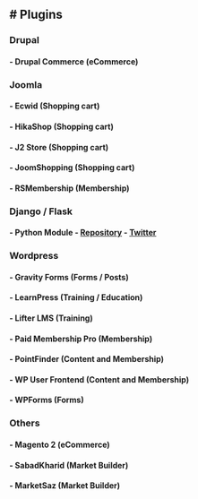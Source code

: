 ## # Plugins

### Drupal

#### - Drupal Commerce (eCommerce)

### Joomla

#### - Ecwid (Shopping cart)

#### - HikaShop (Shopping cart)

#### - J2 Store (Shopping cart)

#### - JoomShopping (Shopping cart)

#### - RSMembership (Membership)

### Django / Flask

#### - Python Module - [Repository](https://github.com/amirho3inf/python-webpay) - [Twitter](https://twitter.com/AmirHo3inF)

### Wordpress

#### - Gravity Forms (Forms / Posts)

#### - LearnPress (Training / Education)

#### - Lifter LMS (Training)

#### - Paid Membership Pro (Membership)

#### - PointFinder (Content and Membership)

#### - WP User Frontend (Content and Membership)

#### - WPForms (Forms)

### Others

#### - Magento 2 (eCommerce)

#### - SabadKharid (Market Builder)

#### - MarketSaz (Market Builder)
